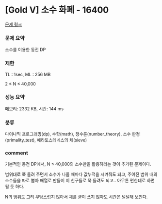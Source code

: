 
# [Gold V] 소수 화폐 - 16400

[문제 링크](https://www.acmicpc.net/problem/16400)

### 문제 요약

<p> 소수를 이용한 동전 DP </p>

### 제한

TL : 1sec, ML : 256 MB

2 ≤ N ≤ 40,000

### 성능 요약

메모리: 2332 KB, 시간: 144 ms

### 분류

다이나믹 프로그래밍(dp), 수학(math), 정수론(number_theory), 소수 판정(primality_test), 에라토스테네스의 체(sieve)

### comment

기본적인 동전 DP에서, N ≤ 40,000의 소수만을 활용하라는 것이 추가된 문제이다.

범위대로 쭉 돌려 주면서 소수가 나올 때마다 값누적을 시켜줘도 되고, 주어진 범위 내의 소수들을 따로 뽑아 배열로 만들어 이 친구들로 쭉 돌려도 되고.. 아무튼 편한데로 하면 될 듯 하다.

N의 범위도 그리 부담스럽지 않아서 체를 굳이 쓰지 않아도 시간은 널널해 보인다.
